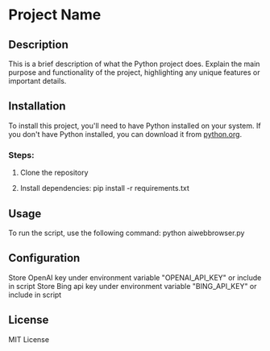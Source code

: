 # Project Name

## Description
This is a brief description of what the Python project does. Explain the main purpose and functionality of the project, highlighting any unique features or important details.

## Installation
To install this project, you'll need to have Python installed on your system. If you don't have Python installed, you can download it from [python.org](https://www.python.org/).

### Steps:
1. Clone the repository

2. Install dependencies:
pip install -r requirements.txt

## Usage
To run the script, use the following command:
python aiwebbrowser.py


## Configuration
Store OpenAI key under environment variable "OPENAI_API_KEY" or include in script
Store Bing api key under environment variable "BING_API_KEY" or include in script
## License
MIT License 